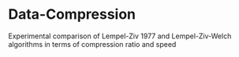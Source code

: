 # Data-Compression
Experimental comparison of Lempel-Ziv 1977 and Lempel-Ziv-Welch algorithms in terms of compression ratio and speed
